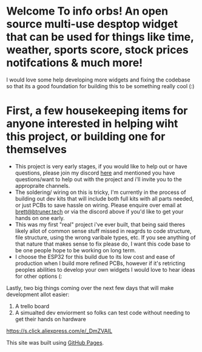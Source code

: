 # Welcome To info orbs! An open source multi-use desptop widget that can be used for things like time, weather, sports score, stock prices notifcations & much more!
I would love some help developing more widgets and fixing the codebase so that its a good foundation for building this to be something really cool (:)
# First, a few housekeeping items for anyone interested in helping wiht this project, or building one for themselves
- This project is very early stages, if you would like to help out or have questions, please join my discord [here](https://discord.gg/f5YqpMTJNm) and mentioned you have questions/want to help out with the project and i'll invite you to the appropraite channels.
- The soldering/ wiring on this is tricky, I'm currently in the process of building out dev kits that will include both full kits with all parts needed, or just PCBs to save hassle on wiring. Please enquire over email at brett@btruner.tech or via the discord above if you'd like to get your hands on one early. 
- This was my first "real" project i've ever built, that being said theres likely allot of common sense stuff missed in reagrds to code structure, file structure, using the wrong varibale types, etc. If you see anything of that nature that makes sense to fix please do, I want this code base to be one people hope to be working on long term.
- I choose the ESP32 for this build due to its low cost and ease of production when I build more refined PCBs, however if it's retricting peoples abilities to develop your own widgets I would love to hear ideas for other options (:

Lastly, two big things coming over the next few days that will make development allot easier:
1) A trello board
2) A simualted dev enviorment so folks can test code without needing to get their hands on hardware


https://s.click.aliexpress.com/e/_DmZVAIL

This site was built using [GitHub Pages](https://pages.github.com/).

